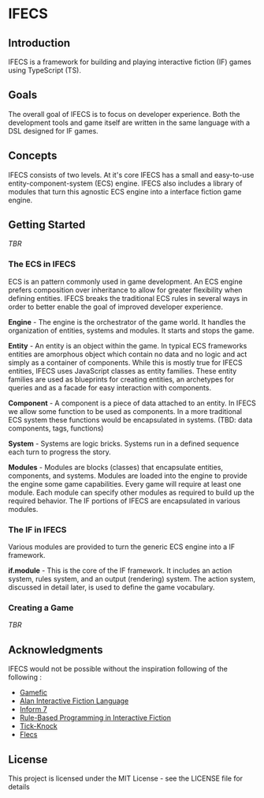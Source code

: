 # IFECS

## Introduction

IFECS is a framework for building and playing interactive fiction (IF) games
using TypeScript (TS).

## Goals

The overall goal of IFECS is to focus on developer experience. Both the
development tools and game itself are written in the same language with a DSL
designed for IF games.

## Concepts

IFECS consists of two levels. At it's core IFECS has a small and easy-to-use
entity-component-system (ECS) engine. IFECS also includes a library of modules
that turn this agnostic ECS engine into a interface fiction game engine.

## Getting Started

_TBR_

### The ECS in IFECS

ECS is an pattern commonly used in game development. An ECS engine prefers
composition over inheritance to allow for greater flexibility when defining
entities. IFECS breaks the traditional ECS rules in several ways in order to
better enable the goal of improved developer experience.

**Engine** - The engine is the orchestrator of the game world. It handles the
organization of entities, systems and modules. It starts and stops the game.

**Entity** - An entity is an object within the game. In typical ECS frameworks
entities are amorphous object which contain no data and no logic and act simply
as a container of components. While this is mostly true for IFECS entities,
IFECS uses JavaScript classes as entity families. These entity families are used
as blueprints for creating entities, an archetypes for queries and as a facade
for easy interaction with components.

**Component** - A component is a piece of data attached to an entity. In IFECS
we allow some function to be used as components. In a more traditional ECS
system these functions would be encapsulated in systems. (TBD: data components,
tags, functions)

**System** - Systems are logic bricks. Systems run in a defined sequence each
turn to progress the story.

**Modules** - Modules are blocks (classes) that encapsulate entities,
components, and systems. Modules are loaded into the engine to provide the
engine some game capabilities. Every game will require at least one module. Each
module can specify other modules as required to build up the required behavior.
The IF portions of IFECS are encapsulated in various modules.

### The IF in IFECS

Various modules are provided to turn the generic ECS engine into a IF framework.

**if.module** - This is the core of the IF framework. It includes an action
system, rules system, and an output (rendering) system. The action system,
discussed in detail later, is used to define the game vocabulary.

### Creating a Game

_TBR_

## Acknowledgments

IFECS would not be possible without the inspiration following of the following :

- [Gamefic](https://github.com/castwide/gamefic)
- [Alan Interactive Fiction Language](https://www.alanif.se/)
- [Inform 7](http://inform7.com/)
- [Rule-Based Programming in Interactive
  Fiction](https://eblong.com/zarf/essays/rule-based-if/)
- [Tick-Knock](https://github.com/mayakwd/tick-knock)
- [Flecs](https://github.com/SanderMertens/flecs)

## License

This project is licensed under the MIT License - see the LICENSE file for
details
